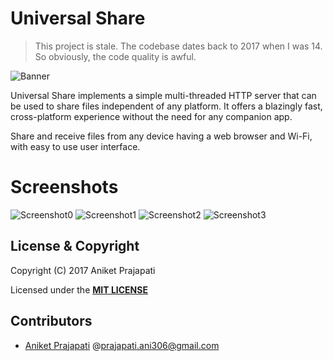 # Universal Share
> This project is stale. The codebase dates back to 2017 when I was 14. So obviously, the code quality is awful.

![Banner](Graphics/Banner/banner.jpg)

Universal Share implements a simple multi-threaded HTTP server that can be used to share files independent of any platform. It offers a blazingly fast, cross-platform experience without the need for any companion app.

Share and receive files from any device having a web browser and Wi-Fi, with easy to use user interface.

# Screenshots

![Screenshot0](Graphics/Screenshots/edited/0.jpg)
![Screenshot1](Graphics/Screenshots/edited/1.jpg)
![Screenshot2](Graphics/Screenshots/edited/2.jpg)
![Screenshot3](Graphics/Screenshots/edited/4.jpg)

## License & Copyright

Copyright (C) 2017 Aniket Prajapati

Licensed under the **[MIT LICENSE](LICENSE)**

## Contributors

+ [Aniket Prajapati](https://aniketprajapati.me)
  @[prajapati.ani306@gmail.com](mailto:prajapati.ani306@gmail.com)
